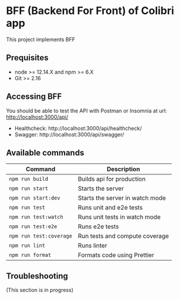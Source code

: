 # BFF (Backend For Front) of Colibri app

This project implements BFF

## Prequisites

- node >= 12.14.X and npm >= 6.X
- Git >= 2.16

## Accessing BFF

You should be able to test the API with Postman or Insomnia at url: [http://localhost:3000/api/](http://localhost:3000/api/)

- Healthcheck: http://localhost:3000/api/healthcheck/
- Swagger: http://localhost:3000/api/swagger/

## Available commands

| Command                 | Description                     |
| ----------------------- | ------------------------------- |
| `npm run build`         | Builds api for production       |
| `npm run start`         | Starts the server               |
| `npm run start:dev`     | Starts the server in watch mode |
| `npm run test`          | Runs unit and e2e tests         |
| `npm run test:watch`    | Runs unit tests in watch mode   |
| `npm run test:e2e`      | Runs e2e tests                  |
| `npm run test:coverage` | Run tests and compute coverage  |
| `npm run lint`          | Runs linter                     |
| `npm run format`        | Formats code using Prettier     |

## Troubleshooting

(This section is in progress)
